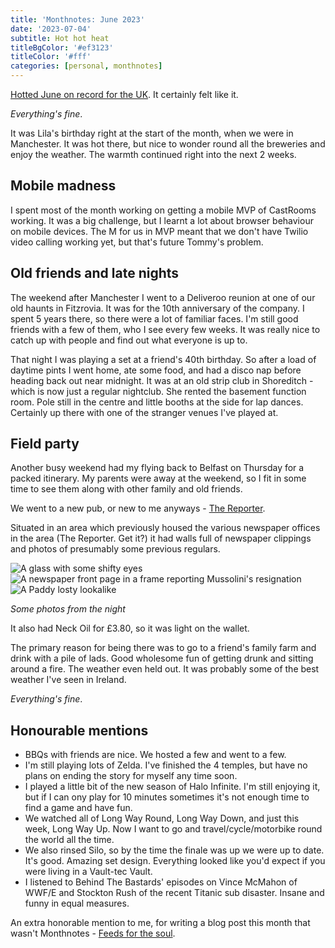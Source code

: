 ```yaml
---
title: 'Monthnotes: June 2023'
date: '2023-07-04'
subtitle: Hot hot heat
titleBgColor: '#ef3123'
titleColor: '#fff'
categories: [personal, monthnotes]
---
```


[Hotted June on record for the UK](https://www.theguardian.com/uk-news/2023/jul/03/fears-of-further-fish-deaths-after-hottest-june-in-uk-history). It certainly felt like it.

_Everything's fine_.

It was Lila's birthday right at the start of the month, when we were in Manchester. It was hot there, but nice to wonder round all the breweries and enjoy the weather. The warmth continued right into the next 2 weeks.

## Mobile madness

I spent most of the month working on getting a mobile MVP of CastRooms working. It was a big challenge, but I learnt a lot about browser behaviour on mobile devices. The M for us in MVP meant that we don't have Twilio video calling working yet, but that's future Tommy's problem.

## Old friends and late nights

The weekend after Manchester I went to a Deliveroo reunion at one of our old haunts in Fitzrovia. It was for the 10th anniversary of the company. I spent 5 years there, so there were a lot of familiar faces. I'm still good friends with a few of them, who I see every few weeks. It was really nice to catch up with people and find out what everyone is up to.

That night I was playing a set at a friend's 40th birthday. So after a load of daytime pints I went home, ate some food, and had a disco nap before heading back out near midnight. It was at an old strip club in Shoreditch - which is now just a regular nightclub. She rented the basement function room. Pole still in the centre and little booths at the side for lap dances. Certainly up there with one of the stranger venues I've played at.

## Field party

Another busy weekend had my flying back to Belfast on Thursday for a packed itinerary. My parents were away at the weekend, so I fit in some time to see them along with other family and old friends.

We went to a new pub, or new to me anyways - [The Reporter](https://discovernorthernireland.com/things-to-do/the-reporter-bar-belfast-p837181).

Situated in an area which previously housed the various newspaper offices in the area (The Reporter. Get it?) it had walls full of newspaper clippings and photos of presumably some previous regulars.

![A glass with some shifty eyes](/images/blog/june-2023/glass_eyes.jpeg)
![A newspaper front page in a frame reporting Mussolini's resignation](/images/blog/june-2023/newspaper.JPG)
![A Paddy losty lookalike](/images/blog/june-2023/losty.JPG)

_Some photos from the night_

It also had Neck Oil for £3.80, so it was light on the wallet.

The primary reason for being there was to go to a friend's family farm and drink with a pile of lads. Good wholesome fun of getting drunk and sitting around a fire. The weather even held out. It was probably some of the best weather I've seen in Ireland.

_Everything's fine_.

## Honourable mentions

- BBQs with friends are nice. We hosted a few and went to a few.
- I'm still playing lots of Zelda. I've finished the 4 temples, but have no plans on ending the story for myself any time soon.
- I played a little bit of the new season of Halo Infinite. I'm still enjoying it, but if I can ony play for 10 minutes sometimes it's not enough time to find a game and have fun.
- We watched all of Long Way Round, Long Way Down, and just this week, Long Way Up. Now I want to go and travel/cycle/motorbike round the world all the time.
- We also rinsed Silo, so by the time the finale was up we were up to date. It's good. Amazing set design. Everything looked like you'd expect if you were living in a Vault-tec Vault.
- I listened to Behind The Bastards' episodes on Vince McMahon of WWF/E and Stockton Rush of the recent Titanic sub disaster. Insane and funny in equal measures.

An extra honorable mention to me, for writing a blog post this month that wasn't Monthnotes - [Feeds for the soul](/blog/feeds-for-the-soul).
